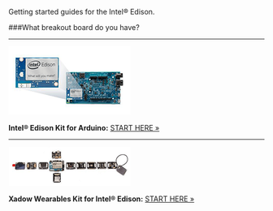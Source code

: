 Getting started guides for the Intel® Edison.

###What breakout board do you have?

---

[![Arduino Expansion Board with Intel® Edison](images/arduino_expansion_board_with_edison-small.png)](arduino_expansion_board.md)

**Intel® Edison Kit for Arduino:** [START HERE »](arduino_expansion_board.md)

---
  
[![Xadow Wearables Kit for Intel® Edison](images/xadow_wearables_kit_for_edison-small.png)](xadow_wearables_kit.md)

**Xadow Wearables Kit for Intel® Edison:** [START HERE »](xadow_wearables_kit.md)
